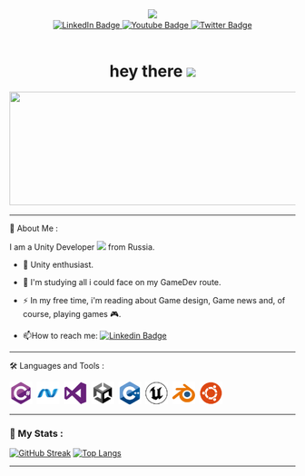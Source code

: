 <div id="header" align="center">
  <img src="https://media.giphy.com/media/4T3tuAa2WLJJEF8DSr/giphy.gif" width="100"/>
</div>
<div id="badges" align="center">
  <a href="https://www.linkedin.com/in/sergei-mazurenko-786245225/">
    <img src="https://img.shields.io/badge/LinkedIn-blue?style=for-the-badge&logo=linkedin&logoColor=white" alt="LinkedIn Badge"/>
  </a>
  <a href="https://www.youtube.com/channel/UCy7RA249ouL4YX33VLWzaEA">
    <img src="https://img.shields.io/badge/YouTube-red?style=for-the-badge&logo=youtube&logoColor=white" alt="Youtube Badge"/>
  </a>
  <a href="https://twitter.com/Tc1x1">
    <img src="https://img.shields.io/badge/Twitter-blue?style=for-the-badge&logo=twitter&logoColor=white" alt="Twitter Badge"/>
  </a>
</div>
<div align="center">
  <img src="https://komarev.com/ghpvc/?username=Cennei&style=flat-square&color=blue"  alt=""/>
</div>
<h1 align="center">
  hey there
  <img src="https://media.giphy.com/media/hvRJCLFzcasrR4ia7z/giphy.gif" width="30px"/>
</h1>
<div align="center">
  <img src="https://img.freepik.com/free-photo/yellow-gold-oil-paint-abstract-background-oil-paint-yellow-gold-oil-paint-background-yellow-gold-marble-pattern-texture-abstract-background_1258-103559.jpg?w=2000" width="850" height="200"/>
</div>

 ---
 
:hamster: About Me :<div/>
I am a Unity Developer <img src="https://media.giphy.com/media/WUlplcMpOCEmTGBtBW/giphy.gif" width="30"> from Russia.
<div/>

- :checkered_flag: Unity enthusiast.

- :seedling: I'm studying all i could face on my GameDev route.

- :zap: In my free time, i'm reading about Game design, Game news and, of course, playing games :video_game:.

- :mailbox:How to reach me: [![Linkedin Badge](https://img.shields.io/badge/-Sergei-blue?style=flat&logo=Linkedin&logoColor=white)](https://www.linkedin.com/in/sergei-mazurenko-786245225/)

---

:hammer_and_wrench: Languages and Tools :
<div>
  <img src="https://github.com/devicons/devicon/blob/master/icons/csharp/csharp-original.svg" title="Java" alt="Java" width="40" height="40"/>&nbsp;
  <img src="https://github.com/devicons/devicon/blob/master/icons/dot-net/dot-net-original.svg" title="Java" alt="Java" width="40" height="40"/>&nbsp;
  <img src="https://github.com/devicons/devicon/blob/master/icons/visualstudio/visualstudio-plain.svg" title="Java" alt="Java" width="40" height="40"/>&nbsp;
  <img src="https://github.com/devicons/devicon/blob/master/icons/unity/unity-original.svg" title="Java" alt="Java" width="40" height="40"/>&nbsp;
  <img src="https://github.com/devicons/devicon/blob/master/icons/cplusplus/cplusplus-original.svg" title="Java" alt="Java" width="40" height="40"/>&nbsp;
  <img src="https://github.com/devicons/devicon/blob/master/icons/unrealengine/unrealengine-original.svg" title="Java" alt="Java" width="40" height="40"/>&nbsp;
  <img src="https://github.com/devicons/devicon/blob/master/icons/blender/blender-original.svg" title="Java" alt="Java" width="40" height="40"/>&nbsp;
  <img src="https://github.com/devicons/devicon/blob/master/icons/ubuntu/ubuntu-plain.svg" title="Java" alt="Java" width="40" height="40"/>&nbsp;
</div>

---

### :nazar_amulet:	 My Stats :
[![GitHub Streak](http://github-readme-streak-stats.herokuapp.com?user=Cennei&theme=yellowdark&border_radius=6)](https://git.io/streak-stats)
[![Top Langs](https://github-readme-stats.vercel.app/api/top-langs/?username=Cennei&layout=compact&theme=highcontrast )](https://github.com/anuraghazra/github-readme-stats)

---

<!-- :writing_hand: Blog Posts :
<!-- BLOG-POST-LIST:START -->

<!-- BLOG-POST-LIST:END -->

